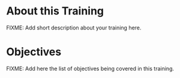 # About this Training

FIXME: Add short description about your training here.

# Objectives

FIXME: Add here the list of objectives being covered in this training.

